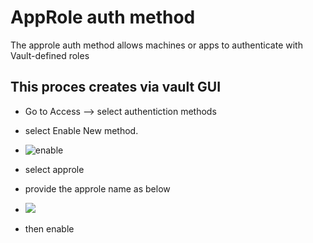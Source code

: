 # AppRole auth method

The approle auth method allows machines or apps to authenticate with Vault-defined roles

## This proces creates via vault GUI

- Go to Access --> select authentiction methods
- select Enable New method.
- <img src="/img/enable.jpg" alt="enable" />

- select approle
- provide the approle name as below
- <img src="/img/nameofapprole.png" />

- then enable

